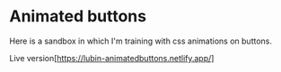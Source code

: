 # Animated buttons

Here is a sandbox in which I'm training with css animations on buttons.

Live version[https://lubin-animatedbuttons.netlify.app/]